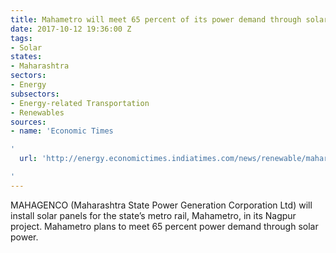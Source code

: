 ```yaml
---
title: Mahametro will meet 65 percent of its power demand through solar power
date: 2017-10-12 19:36:00 Z
tags:
- Solar
states:
- Maharashtra
sectors:
- Energy
subsectors:
- Energy-related Transportation
- Renewables
sources:
- name: 'Economic Times

'
  url: 'http://energy.economictimes.indiatimes.com/news/renewable/maharashtra-power-utility-offers-to-install-solar-panels-for-green-metro/60948470

'
---
```


MAHAGENCO (Maharashtra State Power Generation Corporation Ltd) will install solar panels for the state’s metro rail, Mahametro, in its Nagpur project. Mahametro plans to meet 65 percent power demand through solar power.
